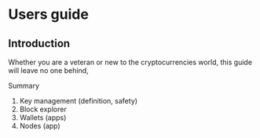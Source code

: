# Users guide

## Introduction

Whether you are a veteran or new to the cryptocurrencies world, this guide will leave no one behind,

Summary

1. Key management (definition, safety)
2. Block explorer
3. Wallets (apps)
4. Nodes (app)